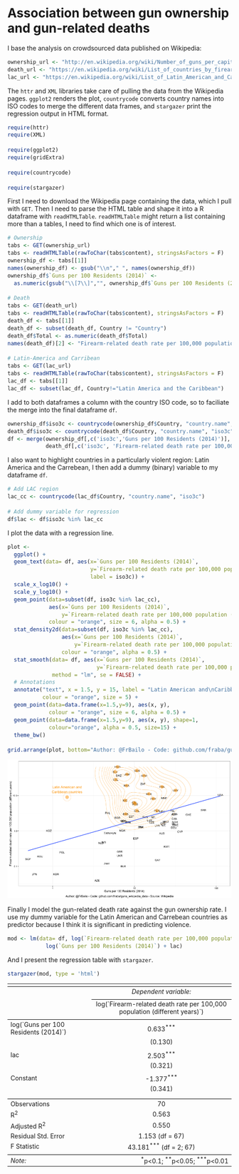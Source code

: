 # Association between gun ownership and gun-related deaths

I base the analysis on crowdsourced data published on Wikipedia:


```r
ownership_url <- "http://en.wikipedia.org/wiki/Number_of_guns_per_capita_by_country"
death_url <- "https://en.wikipedia.org/wiki/List_of_countries_by_firearm-related_death_rate"
lac_url <- "https://en.wikipedia.org/wiki/List_of_Latin_American_and_Caribbean_countries_by_GDP_(PPP)"
```

The `httr` and `XML` libraries take care of pulling the data from the Wikipedia pages. `ggplot2` renders the plot, `countrycode` converts country names into ISO codes to merge the different data frames, and `stargazer` print the regression output in HTML format.


```r
require(httr)
require(XML)

require(ggplot2)
require(gridExtra)

require(countrycode)

require(stargazer)
```

First I need to download the Wikipedia page containing the data, which I pull with `GET`. Then I need to parse the HTML table and shape it into a R dataframe with `readHTMLTable`. `readHTMLTable` might return a list containing more than a tables, I need to find which one is of interest. 


```r
# Ownership
tabs <- GET(ownership_url)
tabs <- readHTMLTable(rawToChar(tabs$content), stringsAsFactors = F)
ownership_df <- tabs[[1]]
names(ownership_df) <- gsub("\\n"," ", names(ownership_df))
ownership_df$`Guns per 100 Residents (2014)` <- 
  as.numeric(gsub("\\[7\\]","", ownership_df$`Guns per 100 Residents (2014)`))

# Death
tabs <- GET(death_url)
tabs <- readHTMLTable(rawToChar(tabs$content), stringsAsFactors = F)
death_df <- tabs[[1]]
death_df <- subset(death_df, Country != "Country")
death_df$Total <- as.numeric(death_df$Total)
names(death_df)[2] <- "Firearm-related death rate per 100,000 population (different years)"

# Latin-America and Carribean
tabs <- GET(lac_url)
tabs <- readHTMLTable(rawToChar(tabs$content), stringsAsFactors = F)
lac_df <- tabs[[1]]
lac_df <- subset(lac_df, Country!="Latin America and the Caribbean")
```

I add to both dataframes a column with the country ISO code, so to faciliate the merge into the final dataframe `df`.


```r
ownership_df$iso3c <- countrycode(ownership_df$Country, "country.name", "iso3c")
death_df$iso3c <- countrycode(death_df$Country, "country.name", "iso3c")
df <- merge(ownership_df[,c('iso3c','Guns per 100 Residents (2014)')], 
            death_df[,c('iso3c', 'Firearm-related death rate per 100,000 population (different years)')], by = "iso3c")
```

I also want to highlight countries in a particularly violent region: Latin America and the Carrebean, I then add a dummy (binary) variable to my dataframe `df`. 


```r
# Add LAC region
lac_cc <- countrycode(lac_df$Country, "country.name", "iso3c")

# Add dummy variable for regression
df$lac <- df$iso3c %in% lac_cc
```

I plot the data with a regression line.


```r
plot <- 
  ggplot() +
  geom_text(data= df, aes(x=`Guns per 100 Residents (2014)`, 
                          y=`Firearm-related death rate per 100,000 population (different years)`,
                          label = iso3c)) +
  scale_x_log10() +
  scale_y_log10() +
  geom_point(data=subset(df, iso3c %in% lac_cc), 
             aes(x=`Guns per 100 Residents (2014)`, 
                 y=`Firearm-related death rate per 100,000 population (different years)`),
             colour = "orange", size = 6, alpha = 0.5) +
  stat_density2d(data=subset(df, iso3c %in% lac_cc), 
                 aes(x=`Guns per 100 Residents (2014)`, 
                     y=`Firearm-related death rate per 100,000 population (different years)`),
                 colour = "orange", alpha = 0.5) + 
  stat_smooth(data= df, aes(x=`Guns per 100 Residents (2014)`, 
                            y=`Firearm-related death rate per 100,000 population (different years)`),
              method = "lm", se = FALSE) +
  # Annotations
  annotate("text", x = 1.5, y = 15, label = "Latin American and\nCaribbean countries", 
           colour = "orange", size = 5) +
  geom_point(data=data.frame(x=1.5,y=9), aes(x, y),
             colour = "orange", size = 6, alpha = 0.5) +
  geom_point(data=data.frame(x=1.5,y=9), aes(x, y), shape=1, 
             colour="orange", alpha = 0.5, size=15) +
  theme_bw()

grid.arrange(plot, bottom="Author: @FrBailo - Code: github.com/fraba/guns_wikipedia_data - Source: Wikipedia")
```

![plot of chunk plot](figure/plot-1.png) 

Finally I model the gun-related death rate against the gun ownership rate. I use my dummy variable for the Latin American and Carrebean countries as predictor because I think it is significant in predicting violence.


```r
mod <- lm(data= df, log(`Firearm-related death rate per 100,000 population (different years)`) ~ 
            log(`Guns per 100 Residents (2014)`) + lac)
```


And I present the regression table with `stargazer`.


```r
stargazer(mod, type = 'html')
```


<table style="text-align:center"><tr><td colspan="2" style="border-bottom: 1px solid black"></td></tr><tr><td style="text-align:left"></td><td><em>Dependent variable:</em></td></tr>
<tr><td></td><td colspan="1" style="border-bottom: 1px solid black"></td></tr>
<tr><td style="text-align:left"></td><td>log(`Firearm-related death rate per 100,000 population (different years)`)</td></tr>
<tr><td colspan="2" style="border-bottom: 1px solid black"></td></tr><tr><td style="text-align:left">log(`Guns per 100 Residents (2014)`)</td><td>0.633<sup>***</sup></td></tr>
<tr><td style="text-align:left"></td><td>(0.130)</td></tr>
<tr><td style="text-align:left"></td><td></td></tr>
<tr><td style="text-align:left">lac</td><td>2.503<sup>***</sup></td></tr>
<tr><td style="text-align:left"></td><td>(0.321)</td></tr>
<tr><td style="text-align:left"></td><td></td></tr>
<tr><td style="text-align:left">Constant</td><td>-1.377<sup>***</sup></td></tr>
<tr><td style="text-align:left"></td><td>(0.341)</td></tr>
<tr><td style="text-align:left"></td><td></td></tr>
<tr><td colspan="2" style="border-bottom: 1px solid black"></td></tr><tr><td style="text-align:left">Observations</td><td>70</td></tr>
<tr><td style="text-align:left">R<sup>2</sup></td><td>0.563</td></tr>
<tr><td style="text-align:left">Adjusted R<sup>2</sup></td><td>0.550</td></tr>
<tr><td style="text-align:left">Residual Std. Error</td><td>1.153 (df = 67)</td></tr>
<tr><td style="text-align:left">F Statistic</td><td>43.181<sup>***</sup> (df = 2; 67)</td></tr>
<tr><td colspan="2" style="border-bottom: 1px solid black"></td></tr><tr><td style="text-align:left"><em>Note:</em></td><td style="text-align:right"><sup>*</sup>p<0.1; <sup>**</sup>p<0.05; <sup>***</sup>p<0.01</td></tr>
</table>







